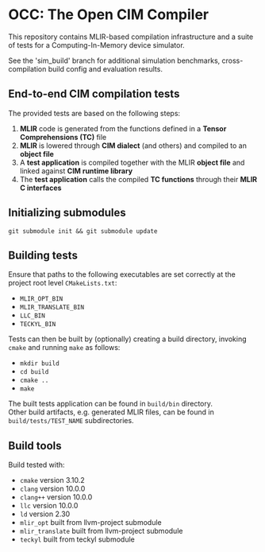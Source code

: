 # OCC: The Open CIM Compiler

This repository contains MLIR-based compilation infrastructure and a suite of tests for a Computing-In-Memory device simulator.

See the 'sim_build' branch for additional simulation benchmarks, cross-compilation build config and evaluation results.

## End-to-end CIM compilation tests

The provided tests are based on the following steps:

1. **MLIR** code is generated from the functions defined in a **Tensor Comprehensions (TC)** file
2. **MLIR** is lowered through **CIM dialect** (and others) and compiled to an **object file**
3. A **test application** is compiled together with the MLIR **object file** and linked against **CIM runtime library**
4. The **test application** calls the compiled **TC functions** through their **MLIR C interfaces**

## Initializing submodules
```
git submodule init && git submodule update
```

## Building tests
Ensure that paths to the following executables are set correctly at the project root level ``CMakeLists.txt``:
* ``MLIR_OPT_BIN``
* ``MLIR_TRANSLATE_BIN``
* ``LLC_BIN``
* ``TECKYL_BIN``

Tests can then be built by (optionally) creating a build directory, invoking ``cmake`` and running ``make`` as follows:
* ``mkdir build``
* ``cd build``
* ``cmake ..``
* ``make``

The built tests application can be found in ``build/bin`` directory.<br/>
Other build artifacts, e.g. generated MLIR files, can be found in ``build/tests/TEST_NAME`` subdirectories.

## Build tools
Build tested with:
* ``cmake`` version 3.10.2
* ``clang`` version 10.0.0
* ``clang++`` version 10.0.0
* ``llc`` version 10.0.0
* ``ld`` version 2.30
* ``mlir_opt`` built from llvm-project submodule
* ``mlir_translate`` built from llvm-project submodule
* ``teckyl`` built from teckyl submodule
